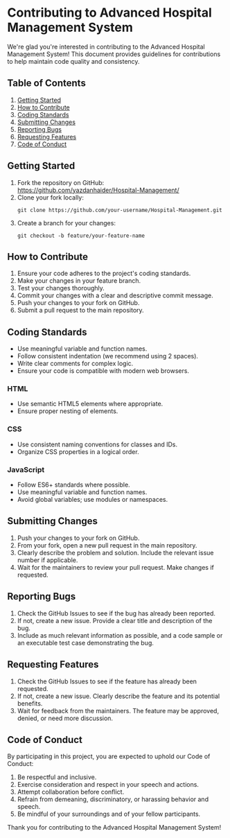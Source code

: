 # Contributing to Advanced Hospital Management System

We're glad you're interested in contributing to the Advanced Hospital Management System! This document provides guidelines for contributions to help maintain code quality and consistency.

## Table of Contents

1. [Getting Started](#getting-started)
2. [How to Contribute](#how-to-contribute)
3. [Coding Standards](#coding-standards)
4. [Submitting Changes](#submitting-changes)
5. [Reporting Bugs](#reporting-bugs)
6. [Requesting Features](#requesting-features)
7. [Code of Conduct](#code-of-conduct)

## Getting Started

1. Fork the repository on GitHub: https://github.com/yazdanhaider/Hospital-Management/
2. Clone your fork locally:
   ```
   git clone https://github.com/your-username/Hospital-Management.git
   ```
3. Create a branch for your changes:
   ```
   git checkout -b feature/your-feature-name
   ```

## How to Contribute

1. Ensure your code adheres to the project's coding standards.
2. Make your changes in your feature branch.
3. Test your changes thoroughly.
4. Commit your changes with a clear and descriptive commit message.
5. Push your changes to your fork on GitHub.
6. Submit a pull request to the main repository.

## Coding Standards

- Use meaningful variable and function names.
- Follow consistent indentation (we recommend using 2 spaces).
- Write clear comments for complex logic.
- Ensure your code is compatible with modern web browsers.

### HTML
- Use semantic HTML5 elements where appropriate.
- Ensure proper nesting of elements.

### CSS
- Use consistent naming conventions for classes and IDs.
- Organize CSS properties in a logical order.

### JavaScript
- Follow ES6+ standards where possible.
- Use meaningful variable and function names.
- Avoid global variables; use modules or namespaces.

## Submitting Changes

1. Push your changes to your fork on GitHub.
2. From your fork, open a new pull request in the main repository.
3. Clearly describe the problem and solution. Include the relevant issue number if applicable.
4. Wait for the maintainers to review your pull request. Make changes if requested.

## Reporting Bugs

1. Check the GitHub Issues to see if the bug has already been reported.
2. If not, create a new issue. Provide a clear title and description of the bug.
3. Include as much relevant information as possible, and a code sample or an executable test case demonstrating the bug.

## Requesting Features

1. Check the GitHub Issues to see if the feature has already been requested.
2. If not, create a new issue. Clearly describe the feature and its potential benefits.
3. Wait for feedback from the maintainers. The feature may be approved, denied, or need more discussion.

## Code of Conduct

By participating in this project, you are expected to uphold our Code of Conduct:

1. Be respectful and inclusive.
2. Exercise consideration and respect in your speech and actions.
3. Attempt collaboration before conflict.
4. Refrain from demeaning, discriminatory, or harassing behavior and speech.
5. Be mindful of your surroundings and of your fellow participants.

Thank you for contributing to the Advanced Hospital Management System!

